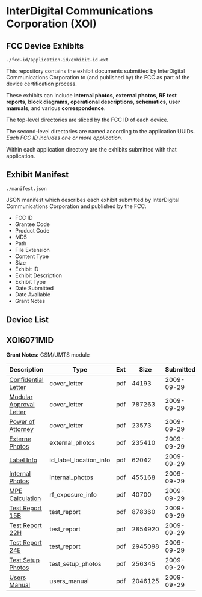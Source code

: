 # InterDigital Communications Corporation (XOI)
## FCC Device Exhibits

```
./fcc-id/application-id/exhibit-id.ext
```

This repository contains the exhibit documents submitted by InterDigital Communications Corporation to (and published by) the FCC as part of the device certification process.

These exhibits can include **internal photos**, **external photos**, **RF test reports**, **block diagrams**, **operational descriptions**, **schematics**, **user manuals**, and various **correspondence**.

The top-level directories are sliced by the FCC ID of each device.

The second-level directories are named according to the application UUIDs. *Each FCC ID includes one or more application.*

Within each application directory are the exhibits submitted with that application. 

## Exhibit Manifest

```
./manifest.json
```

JSON manifest which describes each exhibit submitted by InterDigital Communications Corporation and published by the FCC.

- FCC ID
- Grantee Code
- Product Code
- MD5
- Path
- File Extension
- Content Type
- Size
- Exhibit ID
- Exhibit Description
- Exhibit Type
- Date Submitted
- Date Available
- Grant Notes

## Device List
## XOI6071MID
**Grant Notes:** GSM/UMTS module

| Description | Type | Ext | Size | Submitted | Available |
| ----------- | ---- | --- | ---- | --------- | --------- |
| [Confidential Letter](XOI6071MID/6c548dee8c29d931a725d7ee44a622b5/1176523.pdf) | cover_letter | pdf | 44193 | 2009-09-29 | 2009-09-29 |
| [Modular Approval Letter](XOI6071MID/6c548dee8c29d931a725d7ee44a622b5/1176528.pdf) | cover_letter | pdf | 787263 | 2009-09-29 | 2009-09-29 |
| [Power of Attorney](XOI6071MID/6c548dee8c29d931a725d7ee44a622b5/1176533.pdf) | cover_letter | pdf | 23573 | 2009-09-29 | 2009-09-29 |
| [Externe Photos](XOI6071MID/6c548dee8c29d931a725d7ee44a622b5/1176524.pdf) | external_photos | pdf | 235410 | 2009-09-29 | 2010-03-27 |
| [Label Info](XOI6071MID/6c548dee8c29d931a725d7ee44a622b5/1176526.pdf) | id_label_location_info | pdf | 62042 | 2009-09-29 | 2009-09-29 |
| [Internal Photos](XOI6071MID/6c548dee8c29d931a725d7ee44a622b5/1176525.pdf) | internal_photos | pdf | 455168 | 2009-09-29 | 2010-03-27 |
| [MPE Calculation](XOI6071MID/6c548dee8c29d931a725d7ee44a622b5/1176529.pdf) | rf_exposure_info | pdf | 40700 | 2009-09-29 | 2009-09-29 |
| [Test Report 15B](XOI6071MID/6c548dee8c29d931a725d7ee44a622b5/1176530.pdf) | test_report | pdf | 878360 | 2009-09-29 | 2009-09-29 |
| [Test Report 22H](XOI6071MID/6c548dee8c29d931a725d7ee44a622b5/1176531.pdf) | test_report | pdf | 2854920 | 2009-09-29 | 2009-09-29 |
| [Test Report 24E](XOI6071MID/6c548dee8c29d931a725d7ee44a622b5/1176532.pdf) | test_report | pdf | 2945098 | 2009-09-29 | 2009-09-29 |
| [Test Setup Photos](XOI6071MID/6c548dee8c29d931a725d7ee44a622b5/1176534.pdf) | test_setup_photos | pdf | 256345 | 2009-09-29 | 2009-09-29 |
| [Users Manual](XOI6071MID/6c548dee8c29d931a725d7ee44a622b5/1176527.pdf) | users_manual | pdf | 2046125 | 2009-09-29 | 2010-03-27 |
